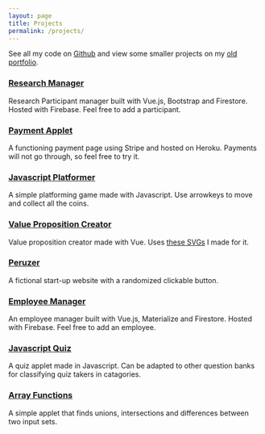 ```yaml
---
layout: page
title: Projects
permalink: /projects/
---
```


See all my code on [Github](https://github.com/sidhantmathur?tab=repositories) and view some smaller projects on my [old portfolio](https://sidhantmathur.github.io/bootstrapportfolio/).

### [Research Manager](https://research-participant-tracker.firebaseapp.com/#/)

Research Participant manager built with Vue.js, Bootstrap and Firestore. Hosted with Firebase. Feel free to add a participant. 

### [Payment Applet](https://rocky-caverns-94159.herokuapp.com/)

A functioning payment page using Stripe and hosted on Heroku. Payments will not go through, so feel free to try it. 

### [Javascript Platformer](https://sidhantmathur.github.io/Platforming-Game/)

A simple platforming game made with Javascript. Use arrowkeys to move and collect all the coins. 

### [Value Proposition Creator](https://sidhantmathur.github.io/valueprop-creator/)

Value proposition creator made with Vue. Uses [these SVGs](https://github.com/sidhantmathur/ValueProp-SVGs) I made for it. 

### [Peruzer](https://sidhantmathur.github.io/Peruzer/)

A fictional start-up website with a randomized clickable button. 

### [Employee Manager](https://vuefs-prod-c49dc.firebaseapp.com/#/)

An employee manager built with Vue.js, Materialize and Firestore. Hosted with Firebase. Feel free to add an employee. 

### [Javascript Quiz](https://sidhantmathur.github.io/JS-Quiz/)

A quiz applet made in Javascript. Can be adapted to other question banks for classifying quiz takers in catagories. 

### [Array Functions](https://sidhantmathur.github.io/Array-Functions/)

A simple applet that finds unions, intersections and differences between two input sets. 
